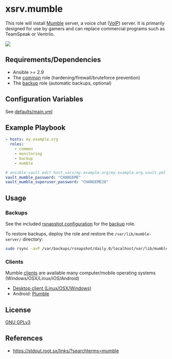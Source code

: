 # xsrv.mumble

This role will install [Mumble](https://en.wikipedia.org/wiki/Mumble_(software)) server, a voice chat ([VoIP](https://en.wikipedia.org/wiki/Voice_over_IP)) server. It is primarily designed for use by gamers and can replace commercial programs such as TeamSpeak or Ventrilo.

[![](https://i.imgur.com/jYSU9zC.png)](https://i.imgur.com/S5Z6IEw.png)


Requirements/Dependencies
------------

- Ansible >= 2.9
- The [common](../common/README.md) role (hardening/firewall/bruteforce prevention)
- The [backup](../backup/README.md) role (automatic backups, optional)


Configuration Variables
--------------

See [defaults/main.yml](defaults/main.yml)


Example Playbook
----------------

```yaml
- hosts: my.example.org
  roles:
    - common
    - monitoring
    - backup
    - mumble

# ansible-vault edit host_vars/my.example.org/my.example.org.vault.yml
vault_mumble_password: "CHANGEME"
vault_mumble_superuser_password: "CHANGEME20"
```

Usage
-----

### Backups

See the included [rsnapshot configuration](templates/etc_rsnapshot.d/mumble-server.conf.j2) for the [backup](../backup/) role.

To restore backups, deploy the role and restore the `/var/lib/mumble-server/` directory:

```bash
sudo rsync -avP /var/backups/rsnapshot/daily.0/localhost/var/lib/mumble-server /var/lib/
```

### Clients

Mumble [clients](https://wiki.mumble.info/wiki/Main_Page) are available many computer/mobile operating systems (Windows/OSX/Linux/iOS/Android)

- [Desktop client (Linux/OSX/Windows)](https://wiki.mumble.info/wiki/Main_Page#Download_Mumble)
- Android: [Plumble](https://f-droid.org/en/packages/com.morlunk.mumbleclient/)

License
-------

[GNU GPLv3](../../LICENSE)


References
-----------------

- https://stdout.root.sx/links/?searchterms=mumble

